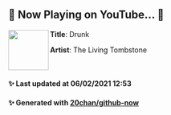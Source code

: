 ## 🎵 Now Playing on YouTube... 🎵

[<img align="left" width="80" height="80" src="">](https://www.youtube.com/channel/UCFYMDSW-BzeYZKFSxROw3Rg)
**Title**: Drunk

**Artist**: The Living Tombstone

<br>

#### ✨ Last updated at 06/02/2021 12:53
#### ✨ Generated with [20chan/github-now](https://github.com/20chan/github-now)


